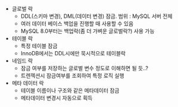 - 글로벌 락
  - DDL(스키마 변경), DML(데이터 변경) 잠금. 범위 : MySQL 서버 전체
  - 여러 데이터 베이스 백업을 진행할 때 사용할 수 있음
  - MySQL 8.0부터는 백업락(좀 더 가벼운 글로벌락?) 사용 가능
- 테이블 락
  - 특정 테이블 잠금
  - InnoDB에서는 DDL시에만 묵시적으로 테이블락
- 네임드 락
  - 잠금 여부를 저장하는 글로벌 변수 정도로 이해하면 될 듯..?
  - 트렌젝션시 잠금여부를 조회하여 특정 로직 실행
- 메타 데이터 락
  - 테이블 이름이나 구조와 같은 메타데이터 잠금
  - 메타데이터 변경시 자동으로 획득
